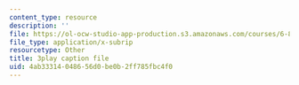 ```yaml
---
content_type: resource
description: ''
file: https://ol-ocw-studio-app-production.s3.amazonaws.com/courses/6-851-advanced-data-structures-spring-2012/4ab33314048656d0be0b2ff785fbc4f0_L7ywsci9ujo.vtt
file_type: application/x-subrip
resourcetype: Other
title: 3play caption file
uid: 4ab33314-0486-56d0-be0b-2ff785fbc4f0
---
```

